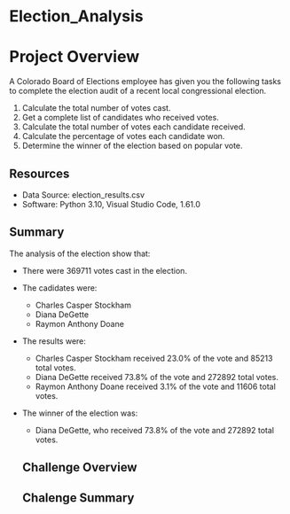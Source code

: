 # Election_Analysis

# Project Overview
A Colorado Board of Elections employee has given you the following tasks to complete the election audit of a recent local congressional election.

1. Calculate the total number of votes cast.
2. Get a complete list of candidates who received votes. 
3. Calculate the total number of votes each candidate received. 
4. Calculate the percentage of votes each candidate won. 
5. Determine the winner of the election based on popular vote. 

## Resources
- Data Source: election_results.csv
-  Software: Python 3.10, Visual Studio Code, 1.61.0

## Summary 
The analysis of the election show that: 
- There were 369711 votes cast in the election. 
- The cadidates were:
  - Charles Casper Stockham
  - Diana DeGette
  - Raymon Anthony Doane
- The results were: 
  - Charles Casper Stockham received 23.0% of the vote and 85213 total votes. 
  - Diana DeGette received 73.8% of the vote and 272892 total votes. 
  - Raymon Anthony Doane received 3.1% of the vote and 11606 total votes. 
- The winner of the election was: 
  - Diana DeGette, who received 73.8% of the vote and 272892 total votes. 
  ## Challenge Overview
  
  ## Chalenge Summary 
  
  
